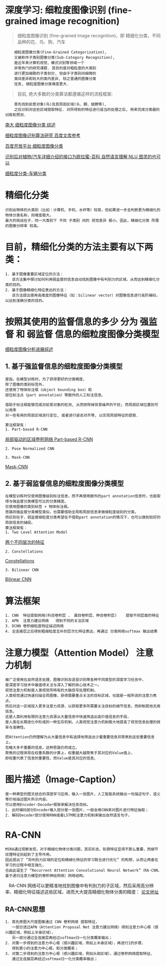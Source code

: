 # 深度学习: 细粒度图像识别 (fine-grained image recognition)
> 细粒度图像识别 (fine-grained image recognition)，即 精细化分类，不同品种的花、鸟、狗、汽车

        细粒度图像分类(Fine-Grained Categorization),
        又被称作子类别图像分类(Sub-Category Recognition),
        是近年来计算机视觉、模式识别等领域一个
        非常热门的研究课题. 其目的是对粗粒度的大类别
        进行更加细致的子类划分, 但由于子类别间细微的
        类间差异和较大的类内差异, 较之普通的图像分类
        任务, 细粒度图像分类难度更大.
> 目前, 绝大多数的分类算法都遵循这样的流程框架: 

        首先找到前景对象(鸟)及其局部区域(头、脚、翅膀等), 
        之后分别对这些区域提取特征. 对所得到的特征进行适当的处理之后, 用来完成分类器的训练和预测.        

[南大 细粒度图像分类 综述](https://cs.nju.edu.cn/wujx/paper/AAS_2017.pdf)

[细粒度图像识别算法研究 百度文库参考](https://wenku.baidu.com/view/f4c00ec3a76e58fafbb00310.html)

[百度开放平台 细粒度图像分类](https://ai.baidu.com/tech/imagerecognition/fine_grained)

[识别后对植物/汽车详细介绍的接口为欧拉蜜-百科 自然语言理解 NLU 图灵的也可以](http://cn.olami.ai/open/website/home/home_show)

[细粒度分类-车辆分类](https://blog.csdn.net/u012938704/article/details/68934403)

# 精细化分类
    识别出物体的大类别（比如：计算机、手机、水杯等）较易，但如果进一步去判断更为精细化的物体分类名称，则难度极大。
    最大的挑战在于，同一大类别下 不同 子类别 间的 视觉差异 极小。因此，精细化分类 所需的图像分辨率 较高。
# 目前，精细化分类的方法主要有以下两类：
    1. 基于图像重要区域定位的方法：
       该方法集中探讨如何利用弱监督的信息自动找到图像中有判别力的区域，从而达到精细化分类的目的。
    2. 基于图像精细化特征表达的方法：
       该方法提出使用高维度的图像特征（如：bilinear vector）对图像信息进行高阶编码，以达到准确分类的目的。
# 按照其使用的监督信息的多少 分为 强监督 和 弱监督 信息的细粒度图像分类模型
[细粒度图像分析进展综述](https://blog.csdn.net/u011746554/article/details/75096674)
## 1. 基于强监督信息的细粒度图像分类模型
    是指，在模型训练时，为了获得更好的分类精度，
    除了图像的类别标签外，
    还使用了物体标注框（object bounding box）和
    部位标注点（part annotation）等额外的人工标注信息。
    
    借助于标注框能够完成对前景对象的检测, 从而排除掉背景噪声的干扰; 而局部区域位置则可以用来
    对一些有用的局部区域进行定位, 或者进行姿态对齐等, 以实现局部特征的提取.
    
    算法框架有：
    1. Part-based R-CNN 
[局部驱动的区域卷积网络 Part-based R-CNN](https://arxiv.org/pdf/1407.3867.pdf)   

    2. Pose Normalized CNN

    3. Mask-CNN 
[Mask-CNN](https://arxiv.org/pdf/1605.06878.pdf)    
    
## 2. 基于弱监督信息的细粒度图像分类模型
    在模型训练时仅使用图像级别标注信息，而不再使用额外的part annotation信息时，也能取得与强监督分类模型可比的分类精度。
    仅使用图像的类别标签 + 物体标注框。
    思路同强监督分类模型类似，也需要借助全局和局部信息来做细粒度级别的分类。
    而区别在于，弱监督细粒度分类希望在不借助part annotation的情况下，也可以做到较好的局部信息的捕捉。
    算法框架有：
    1. Two Level Attention Model
[两个不同层次的特征](https://www.cv-foundation.org/openaccess/content_cvpr_2015/papers/Xiao_The_Application_of_2015_CVPR_paper.pdf)    

    2. Constellations 
[Constellations ](https://arxiv.org/pdf/1504.08289v3.pd)    

    3. Bilinear CNN
[Bilinear CNN](https://arxiv.org/pdf/1504.07889.pdf) 

# 算法框架 
    1. CNN  特征提取网络(科目卷积层 、 属目卷积层、种目卷积层)    提取不同层面的特征
    2. APN  注意力建议网络   得到不同的关注区域
    3. DCNN 卷积细粒度特征描述网络
    4. 全连接层之后得到粗细粒度互补的层次化特征表达，再通过 分类网络softmax 输出结果



# 注意力模型（Attention Model） 注意力机制
    被广泛使用在自然语言处理、图像识别及语音识别等各种不同类型的深度学习任务中，
    是深度学习技术中最值得关注与深入了解的核心技术之一。  
    视觉注意力机制是人类视觉所特有的大脑信号处理机制。
    人类视觉通过快速扫描全局图像，获得需要重点关注的目标区域，也就是一般所说的注意力焦点，
    而后对这一区域投入更多注意力资源，以获取更多所需要关注目标的细节信息，而抑制其他无用信息。
    这是人类利用有限的注意力资源从大量信息中快速筛选出高价值信息的手段，
    是人类在长期进化中形成的一种生存机制，人类视觉注意力机制极大地提高了视觉信息处理的效率与准确性。
    
    把Attention仍然理解为从大量信息中有选择地筛选出少量重要信息并聚焦到这些重要信息上，
    忽略大多不重要的信息，这种思路仍然成立。
    聚焦的过程体现在权重系数的计算上，权重越大越聚焦于其对应的Value值上，
    即权重代表了信息的重要性，而Value是其对应的信息。
    
# 图片描述（Image-Caption）
    是一种典型的图文结合的深度学习应用，输入一张图片，人工智能系统输出一句描述句子，语义等价地描述图片所示内容。    
    可以使用Encoder-Decoder框架来解决任务目标。
    1. 此时编码部分Encoder输入部分是一张图片，一般会用CNN来对图片进行特征抽取；
    2. 解码Decoder部分使用RNN或者LSTM和注意力机制来输出自然语言句子。

# RA-CNN
    MSRA通过观察发现，对于精细化物体分类问题，其实形态、轮廓特征显得不那么重要，而细节纹理特征则起到了主导作用。
    因此提出了 “将判别力区域的定位和精细化特征的学习联合进行优化” 的构想，从而让两者在学习的过程中相互强化，
    也由此诞生了 “Recurrent Attention Convolutional Neural Network”（RA-CNN，基于递归注意力模型的卷积神经网络）网络结构。
    RA-CNN 网络可以更精准地找到图像中有判别力的子区域，然后采用高分辨率、精细化特征描述这些区域，进而大大提高精细化物体分类的精度： 
[论文地址](http://openaccess.thecvf.com/content_cvpr_2017/papers/Fu_Look_Closer_to_CVPR_2017_paper.pdf)

## RA-CNN思想 
    1. 首先原图大尺度图像通过 CNN 卷积网络 提取特征，
       一部分进过APN（Attention Proposal Net 注意力建议网络）得到注意力中心框（感兴趣区域，例如上半身区域），
       另一部分通过全连接层再经过softmax归一化分类概率输出；
    2. 对第一步得到的注意力中心框（感兴趣区域，例如上半身区域），再进行1的步骤，
       得到更小的注意力中心框，和分类概率；
    3. 对第二步得到的注意力中心框（感兴趣区域，例如头部区域），通过卷积网络提取特征，
       通过全连接层再经过softmax归一化分类概率输出；
